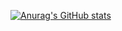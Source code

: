 [![Anurag's GitHub stats](https://github-readme-stats.vercel.app/api?username=breakstring&count_private=true&show_icons=true&theme=radical)](https://github.com/anuraghazra/github-readme-stats)
